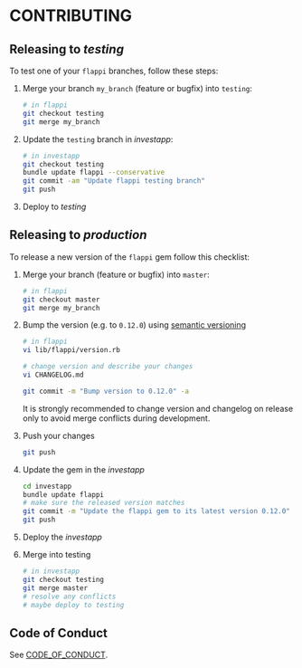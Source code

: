 # CONTRIBUTING

## Releasing to _testing_

To test one of your `flappi` branches, follow these steps:

 1. Merge your branch `my_branch` (feature or bugfix) into `testing`:

    ```sh
    # in flappi
    git checkout testing
    git merge my_branch
    ```

 2. Update the `testing` branch in _investapp_:

    ```sh
    # in investapp
    git checkout testing
    bundle update flappi --conservative
    git commit -am "Update flappi testing branch"
    git push
    ```

  3. Deploy to _testing_


## Releasing to _production_

To release a new version of the `flappi` gem follow this checklist:

 1. Merge your branch (feature or bugfix) into `master`:

    ```sh
    # in flappi
    git checkout master
    git merge my_branch
    ```

 2. Bump the version (e.g. to `0.12.0`) using [semantic versioning](https://semver.org)

    ```sh
    # in flappi
    vi lib/flappi/version.rb

    # change version and describe your changes
    vi CHANGELOG.md

    git commit -m "Bump version to 0.12.0" -a
    ```

    It is strongly recommended to change version and changelog on release only to avoid merge conflicts during development.

 3. Push your changes

    ```sh
    git push
    ```

 4. Update the gem in the _investapp_

    ```sh
    cd investapp
    bundle update flappi
    # make sure the released version matches
    git commit -m "Update the flappi gem to its latest version 0.12.0" -a
    git push
    ```

 5. Deploy the _investapp_

 6. Merge into testing

    ```sh
    # in investapp
    git checkout testing
    git merge master
    # resolve any conflicts
    # maybe deploy to testing
    ```

## Code of Conduct

See [CODE_OF_CONDUCT](./CODE_OF_CONDUCT.md).
